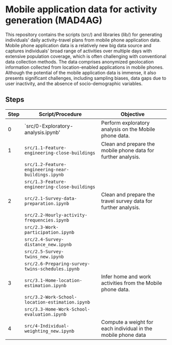 # Mobile application data for activity generation (MAD4AG)

This repository contains the scripts (src/) and libraries (lib/) for generating individuals' daily activity-travel plans from mobile phone application data. Mobile phone application data is a relatively new big data source and captures individuals' broad range of activities over multiple days with extensive population coverage, which is often challenging with conventional data collection methods. The data comprises anonymized geolocation information collected from location-enabled applications in mobile phones. Although the potential of the mobile application data is immense, it also presents significant challenges, including sampling biases, data gaps due to user inactivity, and the absence of socio-demographic variables. 

## Steps

| Step | Script/Procedure                                   | Objective                                                                                                         |
|------|----------------------------------------------------|-------------------------------------------------------------------------------------------------------------------|
| 0    | `src/0-Exploratory-analysis.ipynb'                 | Perform exploratory analysis on the Mobile phone data.                                                            |
| 1    | `src/1.1-Feature-engineering-close-buildings`      | Clean and prepare the mobile phone data for further analysis.                                                     |
|      | `src/1.2-Feature-engineering-near-buildings.ipynb` |                                                                                                                   |
|      | `src/1.3-Feature-engineering-close-buildings`      |                                                                                                                   |
| 2    | `src/2.1-Survey-data-preparation.ipynb`            | Clean and prepare the travel survey data for further analysis.                                                    |
|      | `src/2.2-Hourly-activity-frequencies.ipynb`        |                                                                                                                   |
|      | `src/2.3-Work-participation.ipynb`                 |                                                                                                                   |
|      | `src/2.4-Survey-distance_new.ipynb`                |                                                                                                                   |
|      | `src/2.5-Survey-twins_new.ipynb`                   |                                                                                                                   |
|      | `src/2.6-Preparing-survey-twins-schedules.ipynb`   |                                                                                                                   |
| 3    | `src/3.1-Home-location-estimation.ipynb`           | Infer home and work activities from  the Mobile phone data.                                                       |
|      | `src/3.2-Work-School-location-estimation.ipynb`    |                                                                                                                   |
|      | `src/3.3-Home-Work-School-evaluation.ipynb`        |                                                                                                                   |
| 4    | `src/4-Individual-weighting_new.ipynb`             | Compute a weight for each individual in the mobile phone data                                                     |


